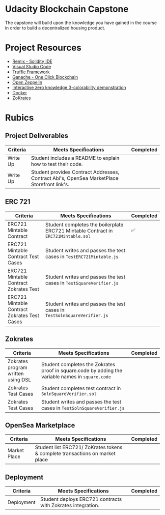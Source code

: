 # Udacity Blockchain Capstone

The capstone will build upon the knowledge you have gained in the course in order to build a decentralized housing product. 

# Project Resources

* [Remix - Solidity IDE](https://remix.ethereum.org/)
* [Visual Studio Code](https://code.visualstudio.com/)
* [Truffle Framework](https://truffleframework.com/)
* [Ganache - One Click Blockchain](https://truffleframework.com/ganache)
* [Open Zeppelin ](https://openzeppelin.org/)
* [Interactive zero knowledge 3-colorability demonstration](http://web.mit.edu/~ezyang/Public/graph/svg.html)
* [Docker](https://docs.docker.com/install/)
* [ZoKrates](https://github.com/Zokrates/ZoKrates)

# Rubics
## Project Deliverables

| Criteria | Meets Specifications | Completed |
| --- | --- | --- |
| Write Up | Student includes a README to explain how to test their code. |  |
| Write Up | Student provides Contract Addresses, Contract Abi's, OpenSea MarketPlace Storefront link's. |  |

## ERC 721

| Criteria | Meets Specifications | Completed |
| --- | --- | --- |
| ERC721 Mintable Contract | Student completes the boilerplate ERC721 Mintable Contract in `ERC721Mintable.sol` | ✅ |
| ERC721 Mintable Contract Test Cases | Student writes and passes the test cases in `TestERC721Mintable.js` |  |
| ERC721 Mintable Contract Zokrates Test | Student writes and passes the test cases in `TestSquareVerifier.js` |  |
| ERC721 Mintable Contract Zokrates Test Cases | Student writes and passes the test cases in `TestSolnSquareVerifier.js` |  |

## Zokrates

| Criteria | Meets Specifications | Completed |
| --- | --- | --- |
| Zokrates program written using DSL | Student completes the Zokrates proof in square.code by adding the variable names in `square.code` | |
| Zokrates Test Cases | Student completes test contract in `SolnSquareVerifier.sol` | |
| Zokrates Test Cases | Student writes and passes the test cases in `TestSolnSquareVerifier.js` | |

## OpenSea Marketplace

| Criteria | Meets Specifications | Completed |
| --- | --- | --- |
| Market Place | Student list ERC721/ ZoKrates tokens & complete transactions on market place  | |

## Deployment

| Criteria | Meets Specifications | Completed |
| --- | --- | --- |
| Deployment | Student deploys ERC721 contracts with Zokrates integration. | |